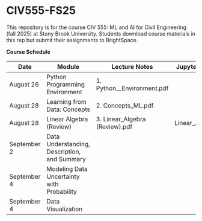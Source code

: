 # CIV555-FS25
This repository is for the course CIV 555: ML and AI for Civil Engineering (fall 2025) at Stony Brook University. Students download course materials in this rep but submit their assignments to BrightSpace.


**Course Schedule**

|Date          |Module       |Lecture Notes    |Jupyter Notebooks   |Data
|---------------|-------------|-----------------|--------------------|--------------------|
|August 26      |Python Programming Environment | 1. Python__Environment.pdf|
|August 28      |Learning from Data: Concepts    | 2. Concepts_ML.pdf
|August 28      |Linear Algebra (Review)        | 3. Linear_Algebra (Review).pdf            |Linear_Algebra.ipynb
|September 2    |Data Understanding, Description, and Summary|
|September 4    |Modeling Data Uncertainty with Probability|
|September 4    |Data Visualization|
